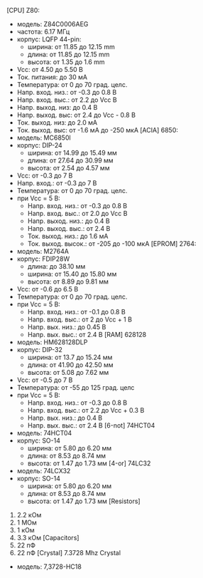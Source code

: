 [CPU]
Z80:
- модель: Z84C0006AEG
- частота: 6.17 МГц
- корпус: LQFP 44-pin:
	- ширина: от 11.85 до 12.15 mm
	- длина: от 11.85 до 12.15 mm
	- высота: от 1.35 до 1.6 mm
- Vcc: от 4.50 до 5.50 В
- Ток. питания: до 30 мА
- Температура: от 0 до 70 град. целс.
- Напр. вход. низ.: от -0.3 до 0.8 В
- Напр. вход. выс.: от 2.2 до Vcc В
- Напр. выход. низ: до 0.4 В
- Напр. выход. выс: от 2.4 до Vcc - 0.8 В
- Ток. выход. низ: до 2.0 мА
- Ток. выход. выс: от -1.6 мА до -250 мкА
[ACIA]
6850:
- модель: MC6850l
- корпус: DIP-24
	- ширина: от 14.99 до 15.49 мм
	- длина: от 27.64 до 30.99 мм
	- высота: от 2.54 до 4.57 мм
- Vcc: от -0.3 до 7 В
- Напр. вход.: от -0.3 до 7 В
- Температура: от 0 до 70 град. целс.
- при Vcc = 5 В:
	- Напр. вход. низ.: от -0.3 до 0.8 В
	- Напр. вход. выс.: от 2.0 до Vcc В
	- Напр. выход. низ.: до 0.4 В
	- Напр. выход. выс.: от 2.4 В
	- Ток. выход. низ.: до 1.6 мА
	- Ток. выход. высок.: от -205 до -100 мкА
[EPROM]
2764:
- модель: M2764A
- корпус: FDIP28W
	- длина: до 38.10 мм
	- ширина: от 15.40 до 15.80 мм
	- высота: от 8.89 до 9.81 мм
- Vcc: от -0.6 до 6.5 В
- Температура: от 0 до 70 град. целс.
- при Vcc = 5 В:
	- Напр. вход. низ.: от -0.1 до 0.8 В
	- Напр. вход. выс.: от 2 до Vcc + 1 В
	- Напр. вых. низ.: до 0.45 В
	- Напр. вых. выс.: от 2.4 В
[RAM]
628128
- модель: HM628128DLP
- корпус: DIP-32
	- ширина: от 13.7 до 15.24 мм
	- длина: от 41.90 до 42.50 мм
	- высота: от 5.08 до 7.62 мм
- Vcc: от -0.5 до 7 В
- Температура: от -55 до 125 град. целс
- при Vcc = 5 В:
	- Напр. вход. низ.: от -0.3 до 0.8 В
	- Напр. вход. выс.: от 2.2 до Vcc + 0.3 В
	- Напр. вых. низ.: до 0.4 В
	- Напр. вых. выс.: от 2.4 В
[6-not]
74HCT04
- модель: 74HCT04
- корпус: SO-14
	- ширина: от 5.80 до 6.20 мм
	- длина: от 8.53 до 8.74 мм
	- высота: от 1.47 до 1.73 мм
[4-or]
74LC32
- модель: 74LCX32
- корпус: SO-14
	- ширина: от 5.80 до 6.20 мм
	- длина: от 8.53 до 8.74 мм
	- высота: от 1.47 до 1.73 мм
[Resistors]
1) 2.2 кОм
2) 1 МОм
3) 1 кОм
4) 3.3 кОм
[Capacitors]
1) 22 пФ
2) 22 пФ
[Crystal]
7.3728 Mhz Crystal
- модель:  7,3728-HC18